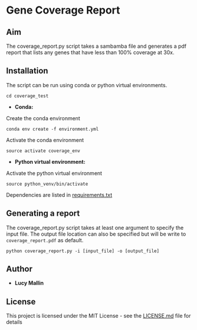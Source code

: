 # Gene Coverage Report 

## Aim

The coverage_report.py script takes a sambamba file and generates a pdf report that lists any genes that have less than 100% coverage at 30x. 


## Installation

The script can be run using conda or python virtual environments.

```
cd coverage_test
```

* **Conda:**

Create the conda environment

```
conda env create -f environment.yml 
```

Activate the conda environment
```
source activate coverage_env
```

* **Python virtual environment:**

Activate the python virtual environment
```
source python_venv/bin/activate
```

Dependencies are listed in [requirements.txt](https://github.com/lmallin/coverage_test/python_venv/requirements.txt)

## Generating a report

The coverage_report.py script takes at least one argument to specify the input file.  The output file location can also be specified but will be write to ```coverage_report.pdf``` as default.

```
python coverage_report.py -i [input_file] -o [output_file]
```

## Author
* **Lucy Mallin**

## License

This project is licensed under the MIT License - see the [LICENSE.md](https://github.com/lmallin/coverage_test/LICENSE.md) file for details

